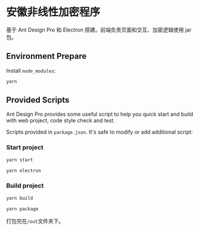 # 安徽非线性加密程序

基于 Ant Design Pro 和 Electron 搭建。前端负责页面和交互、加密逻辑使用 jar 包。

## Environment Prepare

Install `node_modules`:

```bash
yarn
```

## Provided Scripts

Ant Design Pro provides some useful script to help you quick start and build with web project, code style check and test.

Scripts provided in `package.json`. It's safe to modify or add additional script:

### Start project

```bash
yarn start
```

```bash
yarn electron
```

### Build project

```bash
yarn build
```

```bash
yarn package
```

打包完在`/out`文件夹下。
